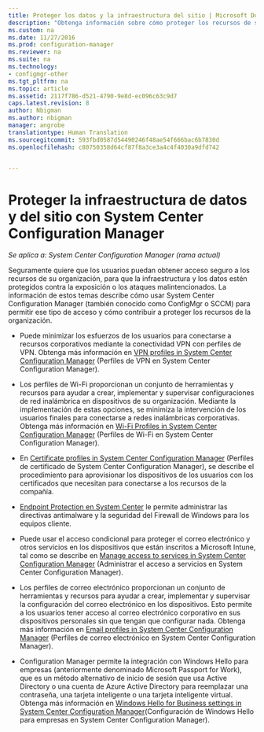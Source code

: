 ```yaml
---
title: Proteger los datos y la infraestructura del sitio | Microsoft Docs
description: "Obtenga información sobre cómo proteger los recursos de su organización de la exposición o de los ataques malintencionados con System Center Configuration Manager."
ms.custom: na
ms.date: 11/27/2016
ms.prod: configuration-manager
ms.reviewer: na
ms.suite: na
ms.technology:
- configmgr-other
ms.tgt_pltfrm: na
ms.topic: article
ms.assetid: 2117f786-d521-4790-9e8d-ec096c63c9d7
caps.latest.revision: 8
author: Nbigman
ms.author: nbigman
manager: angrobe
translationtype: Human Translation
ms.sourcegitcommit: 593fbd0587d54490246f48ae54f666bac6b7830d
ms.openlocfilehash: c80750358d64cf87f8a3ce3a4c4f4030a9dfd742


---
```

# <a name="protect-data-and-site-infrastructure-with-system-center-configuration-manager"></a>Proteger la infraestructura de datos y del sitio con System Center Configuration Manager

*Se aplica a: System Center Configuration Manager (rama actual)*


Seguramente quiere que los usuarios puedan obtener acceso seguro a los recursos de su organización, para que la infraestructura y los datos estén protegidos contra la exposición o los ataques malintencionados. La información de estos temas describe cómo usar System Center Configuration Manager (también conocido como ConfigMgr o SCCM) para permitir ese tipo de acceso y cómo contribuir a proteger los recursos de la organización.  

-   Puede minimizar los esfuerzos de los usuarios para conectarse a recursos corporativos mediante la conectividad VPN con perfiles de VPN. Obtenga más información en [VPN profiles in System Center Configuration Manager](../deploy-use/vpn-profiles.md) (Perfiles de VPN en System Center Configuration Manager).  

-   Los perfiles de Wi-Fi proporcionan un conjunto de herramientas y recursos para ayudar a crear, implementar y supervisar configuraciones de red inalámbrica en dispositivos de su organización. Mediante la implementación de estas opciones, se minimiza la intervención de los usuarios finales para conectarse a redes inalámbricas corporativas. Obtenga más información en [Wi-Fi Profiles in System Center Configuration Manager](../deploy-use/introduction-to-wifi-profiles.md) (Perfiles de Wi-Fi en System Center Configuration Manager).  

-   En [Certificate profiles in System Center Configuration Manager](../deploy-use/introduction-to-certificate-profiles.md) (Perfiles de certificado de System Center Configuration Manager), se describe el procedimiento para aprovisionar los dispositivos de los usuarios con los certificados que necesitan para conectarse a los recursos de la compañía.  

-   [Endpoint Protection en System Center](../deploy-use/endpoint-protection.md) le permite administrar las directivas antimalware y la seguridad del Firewall de Windows para los equipos cliente.  

-   Puede usar el acceso condicional para proteger el correo electrónico y otros servicios en los dispositivos que están inscritos a Microsoft Intune, tal como se describe en [Manage access to services in System Center Configuration Manager](../deploy-use/manage-access-to-services.md) (Administrar el acceso a servicios en System Center Configuration Manager).  

-   Los perfiles de correo electrónico proporcionan un conjunto de herramientas y recursos para ayudar a crear, implementar y supervisar la configuración del correo electrónico en los dispositivos. Esto permite a los usuarios tener acceso al correo electrónico corporativo en sus dispositivos personales sin que tengan que configurar nada. Obtenga más información en [Email profiles in System Center Configuration Manager](../deploy-use/introduction-to-email-profiles.md) (Perfiles de correo electrónico en System Center Configuration Manager).  

-   Configuration Manager permite la integración con Windows Hello para empresas (anteriormente denominado Microsoft Passport for Work), que es un método alternativo de inicio de sesión que usa Active Directory o una cuenta de Azure Active Directory para reemplazar una contraseña, una tarjeta inteligente o una tarjeta inteligente virtual. Obtenga más información en [Windows Hello for Business settings in System Center Configuration Manager](../deploy-use/windows-hello-for-business-settings.md)(Configuración de Windows Hello para empresas en System Center Configuration Manager).  



<!--HONumber=Dec16_HO3-->


